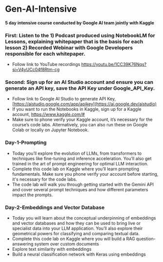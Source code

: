 # Gen-AI-Intensive
#### 5 day intensive course conducted by Google AI team jointly with Kaggle
### First: Listen to the 1) Podcast produced using NotebookLM for Lessons, explaining whitepaper that is the basis for each lesson 2) Recorded Webinar with Google Developers responsible for each whitepaper. 
- Follow link to YouTube recordings https://youtu.be/1CC39K76Nqs?si=V4yUCc04f8Rtm-cg
### Second: Sign up for an  AI Studio account and ensure you can generate an API key, save the API Key under Google_API_Key.  
- Follow link to Google AI Studio to generate API Key, [https://aistudio.google.com/app/apikey](https://ai.google.dev/aistudio)
- If you want to run the Notebooks in Kaggle, sign up for a Kaggle account, https://www.kaggle.com/# 
- Make sure to phone verify your Kaggle account, it’s necessary for the course’s code labs. Alternatively, you can also run these on Google Colab or locally on Jupyter Notebook.
### Day-1-Prompting
- Today you’ll explore the evolution of LLMs, from transformers to techniques like fine-tuning and inference acceleration. You’ll also get trained in the art of prompt engineering for optimal LLM interaction.
- Complete this code lab on Kaggle where you’ll learn prompting fundamentals. Make sure you phone verify your account before starting, it's necessary for the code labs.
- The code lab will walk you through getting started with the Gemini API and cover several prompt techniques and how different parameters impact the prompts.
### Day-2-Embeddings and Vector Database
- Today you will learn about the conceptual underpinning of embeddings and vector databases and how they can be used to bring live or specialist data into your LLM application. You’ll also explore their geometrical powers for classifying and comparing textual data.
- Complete this code lab on Kaggle where you will build a RAG question-answering system over custom documents
- Explore text similarity with embeddings
- Build a neural classification network with Keras using embeddings
